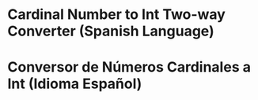 # Cardinal Number to Int Two-way Converter (Spanish Language)
# Conversor de Números Cardinales a Int (Idioma Español)